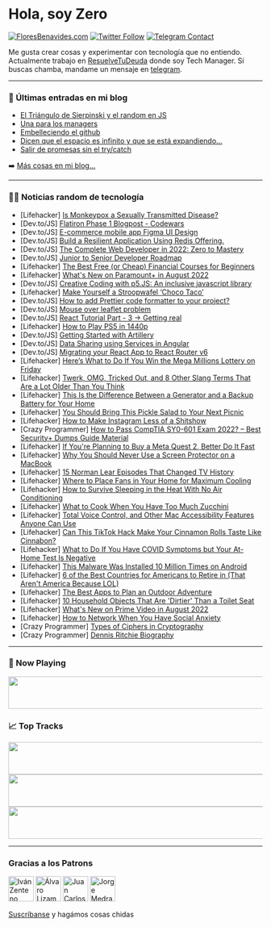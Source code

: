 # Hola, soy Zero

[![FloresBenavides.com](https://img.shields.io/website?down_message=oops&label=MiBlog&style=for-the-badge&up_message=online&url=https%3A%2F%2Ffloresbenavides.com)](https://floresbenavides.com) [![Twitter Follow](https://img.shields.io/twitter/follow/ZeroDragon?color=%231DA1F2&label=Follow&logo=twitter&logoColor=ffffff&style=for-the-badge)](https://twitter.com/zerodragon) [![Telegram Contact](https://img.shields.io/badge/escr%C3%ADbeme-ZeroDragon-%2326A5E4?style=for-the-badge&logo=telegram)](https://t.me/zerodragon)

Me gusta crear cosas y experimentar con tecnología que no entiendo.
Actualmente trabajo en [ResuelveTuDeuda](http://github.com/resuelve) donde soy Tech Manager.
Si buscas chamba, mandame un mensaje en [telegram](https://t.me/zerodragon).

---

### 📕 Últimas entradas en mi blog
<!-- BLOG-POST-LIST:START -->
- [El Triángulo de Sierpinski y el random en JS](https://floresbenavides.com/el-triangulo-de-sierpinski-y-el-random-en-js/)
- [Una para los managers](https://floresbenavides.com/una-para-los-managers/)
- [Embelleciendo el github](https://floresbenavides.com/embelleciendo-el-github/)
- [Dicen que el espacio es infinito y que se está expandiendo…](https://floresbenavides.com/dicen-que-el-espacio-es-infinito-y-que-se-esta-expandiendo/)
- [Salir de promesas sin el try/catch](https://floresbenavides.com/salir-de-promesas-sin-el-try-catch/)
<!-- BLOG-POST-LIST:END -->

➡️ [Más cosas en mi blog...](https://floresbenavides.com)

---

### 👨‍💻 Noticias random de tecnología
<!-- TECH-POSTS:START -->
- [Lifehacker] [Is Monkeypox a Sexually Transmitted Disease?](https://lifehacker.com/is-monkeypox-a-sexually-transmitted-disease-1849343210)
- [Dev.to/JS] [Flatiron Phase 1 Blogpost - Codewars](https://dev.to/nicolaigorden/flatiron-phase-1-blogpost-codewars-b8)
- [Dev.to/JS] [E-commerce mobile app Figma UI Design](https://dev.to/mahamud751/e-commerce-mobile-app-figma-ui-design-187k)
- [Dev.to/JS] [Build a Resilient Application Using Redis Offering.](https://dev.to/apoorvtomar/build-a-resilient-application-using-redis-offering-1p6g)
- [Dev.to/JS] [The Complete Web Developer in 2022: Zero to Mastery](https://dev.to/aswin2001barath/the-complete-web-developer-in-2022-zero-to-mastery-5dm1)
- [Dev.to/JS] [Junior to Senior Developer Roadmap](https://dev.to/aswin2001barath/junior-to-senior-developer-roadmap-477p)
- [Lifehacker] [The Best Free &lpar;or Cheap&rpar; Financial Courses for Beginners](https://lifehacker.com/the-best-free-or-cheap-financial-courses-for-beginner-1849342702)
- [Lifehacker] [What&#39;s New on Paramount+ in August 2022](https://lifehacker.com/whats-new-on-paramount-in-august-2022-1849342507)
- [Dev.to/JS] [Creative Coding with p5.JS: An inclusive javascript library](https://dev.to/devsatasurion/creative-coding-with-p5js-an-inclusive-javascript-library-4e55)
- [Lifehacker] [Make Yourself a Stroopwafel ‘Choco Taco’](https://lifehacker.com/make-yourself-a-stroopwafel-choco-taco-1849342317)
- [Dev.to/JS] [How to add Prettier code formatter to your project?](https://dev.to/dobron/how-to-add-prettier-code-formatter-to-your-project-5coh)
- [Dev.to/JS] [Mouse over leaflet problem](https://dev.to/sarahch29/mouse-over-leaflet-problem-346g)
- [Dev.to/JS] [React Tutorial Part - 3 -&gt; Getting real](https://dev.to/ishanpro/react-tutorial-part-3-getting-real-336j)
- [Lifehacker] [How to Play PS5 in 1440p](https://lifehacker.com/how-to-play-ps5-in-1440p-1849342187)
- [Dev.to/JS] [Getting Started with Artillery](https://dev.to/qainsights/getting-started-with-artillery-4o8b)
- [Dev.to/JS] [Data Sharing using Services in Angular](https://dev.to/shaikhkamran/data-sharing-using-services-in-angular-3l88)
- [Dev.to/JS] [Migrating your React App to React Router v6](https://dev.to/damkols/migrating-your-react-app-to-react-router-v6-4p26)
- [Lifehacker] [Here’s What to Do If You Win the Mega Millions Lottery on Friday](https://lifehacker.com/here-s-what-to-do-if-you-win-the-mega-millions-lottery-1849342195)
- [Lifehacker] [Twerk, OMG, Tricked Out, and 8 Other Slang Terms That Are a Lot Older Than You Think](https://lifehacker.com/twerk-omg-tricked-out-and-8-other-slang-terms-that-a-1849341103)
- [Lifehacker] [This Is the Difference Between a Generator and a Backup Battery for Your Home](https://lifehacker.com/this-is-the-difference-between-a-generator-and-a-backup-1849341165)
- [Lifehacker] [You Should Bring This Pickle Salad to Your Next Picnic](https://lifehacker.com/you-should-bring-this-pickle-salad-to-your-next-picnic-1849339997)
- [Lifehacker] [How to Make Instagram Less of a Shitshow](https://lifehacker.com/how-to-make-instagram-less-of-a-shitshow-1849339324)
- [Crazy Programmer] [How to Pass CompTIA SY0-601 Exam 2022? – Best Security+ Dumps Guide Material](https://www.thecrazyprogrammer.com/2022/07/how-to-pass-comptia-sy0-601-exam-2022.html)
- [Lifehacker] [If You&#39;re Planning to Buy a Meta Quest 2, Better Do It Fast](https://lifehacker.com/if-youre-planning-to-buy-a-meta-quest-2-better-do-it-f-1849338662)
- [Lifehacker] [Why You Should Never Use a Screen Protector on a MacBook](https://lifehacker.com/why-you-should-never-use-a-screen-protector-on-a-macboo-1849338523)
- [Lifehacker] [15 Norman Lear Episodes That Changed TV History](https://lifehacker.com/15-norman-lear-episodes-that-changed-tv-history-1849337456)
- [Lifehacker] [Where to Place Fans in Your Home for Maximum Cooling](https://lifehacker.com/where-to-place-fans-in-your-home-for-maximum-cooling-1849338791)
- [Lifehacker] [How to Survive Sleeping in the Heat With No Air Conditioning](https://lifehacker.com/how-to-survive-sleeping-in-the-heat-with-no-air-conditi-1849338591)
- [Lifehacker] [What to Cook When You Have Too Much Zucchini](https://lifehacker.com/what-to-cook-when-you-have-too-much-zucchini-1849338829)
- [Lifehacker] [Total Voice Control, and Other Mac Accessibility Features Anyone Can Use](https://lifehacker.com/total-voice-control-and-other-mac-accessibility-featur-1849337914)
- [Lifehacker] [Can This TikTok Hack Make Your Cinnamon Rolls Taste Like Cinnabon?](https://lifehacker.com/can-this-tiktok-hack-make-your-cinnamon-rolls-taste-lik-1849338141)
- [Lifehacker] [What to Do If You Have COVID Symptoms but Your At-Home Test Is Negative](https://lifehacker.com/what-to-do-if-you-have-covid-symptoms-but-your-at-home-1849338479)
- [Lifehacker] [This Malware Was Installed 10 Million Times on Android](https://lifehacker.com/this-malware-was-installed-10-million-times-on-android-1849337396)
- [Lifehacker] [6 of the Best Countries for Americans to Retire in &lpar;That Aren&#39;t America Because LOL&rpar;](https://lifehacker.com/6-of-the-best-countries-for-americans-to-retire-in-tha-1849337427)
- [Lifehacker] [The Best Apps to Plan an Outdoor Adventure](https://lifehacker.com/the-best-apps-to-plan-an-outdoor-adventure-1849336541)
- [Lifehacker] [10 Household Objects That Are &#39;Dirtier&#39; Than a Toilet Seat](https://lifehacker.com/10-household-objects-that-are-dirtier-than-a-toilet-sea-1849335524)
- [Lifehacker] [What&#39;s New on Prime Video in August 2022](https://lifehacker.com/whats-new-on-prime-video-in-august-2022-1849337437)
- [Lifehacker] [How to Network When You Have Social Anxiety](https://lifehacker.com/how-to-network-when-you-have-social-anxiety-1849335852)
- [Crazy Programmer] [Types of Ciphers in Cryptography](https://www.thecrazyprogrammer.com/2022/07/types-of-ciphers-in-cryptography.html)
- [Crazy Programmer] [Dennis Ritchie Biography](https://www.thecrazyprogrammer.com/2022/07/dennis-ritchie-biography.html)<!-- TECH-POSTS:END -->

---

### 🎵 Now Playing
<a href="https://spotify-now-playing-dun.vercel.app/now-playing?open"><img src="https://spotify-now-playing-dun.vercel.app/now-playing" width="540" height="64"></a>

### 📈 Top Tracks
<a href="https://spotify-now-playing-dun.vercel.app/top-tracks?i=1&open"><img src="https://spotify-now-playing-dun.vercel.app/top-tracks?i=1" width="540" height="64"></a>
<a href="https://spotify-now-playing-dun.vercel.app/top-tracks?i=2&open"><img src="https://spotify-now-playing-dun.vercel.app/top-tracks?i=2" width="540" height="64"></a>
<a href="https://spotify-now-playing-dun.vercel.app/top-tracks?i=3&open"><img src="https://spotify-now-playing-dun.vercel.app/top-tracks?i=3" width="540" height="64"></a>

---

### Gracias a los Patrons
[<img src="https://avatars.githubusercontent.com/u/243380?v=4" alt="Iván Zenteno" width="50px">](https://github.com/k001) [<img src="https://avatars.githubusercontent.com/u/19955639?v=4" alt="Álvaro Lizama" width="50px">](https://github.com/alvarolizama) [<img src="https://avatars.githubusercontent.com/u/2718753?v=4" alt="Juan Carlos Ruiz" width="50px">](https://github.com/JuanCrg90) [<img src="https://avatars.githubusercontent.com/u/37025?v=4" alt="Jorge Medrano" width="50px">](https://github.com/h1pp1e) 

[Suscríbanse](https://www.patreon.com/zerodragon) y hagámos cosas chidas
